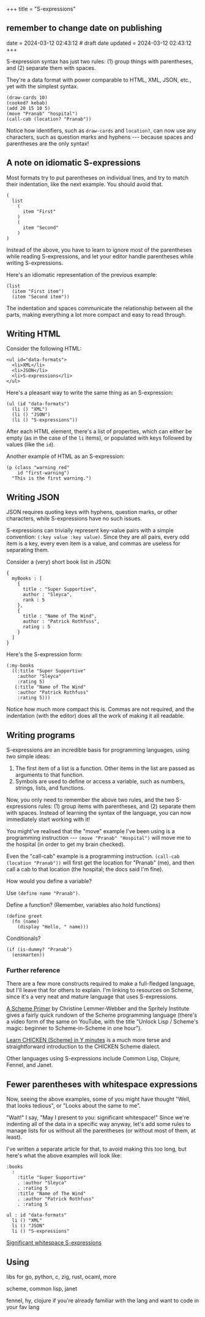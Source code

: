 +++
title = "S-expressions"
## remember to change date on publishing
date = 2024-03-12 02:43:12 # draft date
updated = 2024-03-12 02:43:12
+++

S-expression syntax has just two rules:
(1) group things with parentheses,
and (2) separate them with spaces.

They're a data format
with power comparable to HTML, XML, JSON, etc.,
yet with the simplest syntax.

```
(draw-cards 10)
(cooked? kebab)
(add 20 15 10 5)
(move "Pranab" "hospital")
(call-cab (location? "Pranab"))
```

Notice how identifiers, such as `draw-cards` and `location?`,
can now use any characters,
such as question marks and hyphens ---
because spaces and parentheses are the only syntax!

## A note on idiomatic S-expressions

Most formats try to put parentheses on individual lines,
and try to match their indentation, like the next example.
You should avoid that.

```
(
  list
    (
      item "First"
    )
    (
      item "Second"
    )
)
```

Instead of the above,
you have to learn to ignore most of the parentheses
while reading S-expressions,
and let your editor handle parentheses
while writing S-expressions.

Here's an idiomatic representation of the previous example:

```
(list
  (item "First item")
  (item "Second item"))
```

The indentation and spaces communicate
the relationship between all the parts,
making everything a lot more compact
and easy to read through.

## Writing HTML

Consider the following HTML:

```
<ul id="data-formats">
  <li>XML</li>
  <li>JSON</li>
  <li>S-expressions</li>
</ul>
```

Here's a pleasant way to write the same thing as an S-expression:

```
(ul (id "data-formats")
  (li () "XML")
  (li () "JSON")
  (li () "S-expressions"))
```

After each HTML element, there's a list of properties,
which can either be empty (as in the case of the `li` items),
or populated with keys followed by values (like the `id`).

Another example of HTML as an S-expression:

```
(p (class "warning red"
    id "first-warning")
  "This is the first warning.")
```

## Writing JSON

JSON requires quoting keys with hyphens, question marks,
or other characters,
while S-expressions have no such issues.

S-expressions can trivially represent key-value pairs
with a simple convention: `(:key value :key value)`.
Since they are all pairs,
every odd item is a key,
every even item is a value,
and commas are useless for separating them.

Consider a (very) short book list in JSON:

```
{
  myBooks : [
    {
      title : "Super Supportive",
      author : "Sleyca",
      rank : 5
    },
    {
      title : "Name of The Wind",
      author : "Patrick Rothfuss",
      rating : 5
    }
  ]
}
```

Here's the S-expression form:

```
(:my-books
  ((:title "Super Supportive"
    :author "Sleyca"
    :rating 5)
   (:title "Name of The Wind"
    :author "Patrick Rothfuss"
    :rating 5)))
```

Notice how much more compact this is.
Commas are not required,
and the indentation (with the editor)
does all the work of making it all readable.

## Writing programs

S-expressions are an incredible basis for programming languages,
using two simple ideas:

1. The first item of a list is a function.
   Other items in the list are passed as arguments to that function.
2. Symbols are used to define or access a variable,
   such as numbers, strings, lists, and functions.

Now, you only need to remember the above two rules,
and the two S-expressions rules:
(1) group items with parentheses, and (2) separate them with spaces.
Instead of learning the syntax of the language,
you can now immediately start working with it!

You might've realised that the "move" example I've been using
is a programming instruction ---
`(move "Pranab" "Hospital")` will move me to the hospital
(in order to get my brain checked).

Even the "call-cab" example is a programming instruction.
`(call-cab (location "Pranab"))`
will first get the location for "Pranab" (me),
and then call a cab to that location
(the hospital; the docs said I'm fine).

How would you define a variable?

Use `(define name "Pranab")`.

Define a function?
(Remember, variables also hold functions)

```
(define greet
  (fn (name)
    (display "Hello, " name)))
```

Conditionals?

```
(if (is-dummy? "Pranab")
  (ensmarten))
```

### Further reference

There are a few more constructs required to make a full-fledged language,
but I'll leave that for others to explain.
I'm linking to resources on Scheme,
since it's a very neat and mature language that uses S-expressions.

[A Scheme Primer](https://spritely.institute/static/papers/scheme-primer.html)
by Christine Lemmer-Webber and the Spritely Institute
gives a fairly quick rundown of the Scheme programming language
(there's a video form of the same on YouTube, with the title
"Unlock Lisp / Scheme's magic: beginner to Scheme-in-Scheme in one hour").

[Learn CHICKEN (Scheme) in Y minutes](https://learnxinyminutes.com/docs/CHICKEN/)
is a much more terse and straightforward introduction
to the CHICKEN Scheme dialect.

Other languages using S-expressions include
Common Lisp, Clojure, Fennel, and Janet.

## Fewer parentheses with whitespace expressions

<!-- or "Fewer parentheses, more significant whitespace" -->

Now, seeing the above examples, some of you might have thought
"Well, that looks tedious", or "Looks about the same to me".

"Wait!" I say, "May I present to you: significant whitespace!"
Since we're indenting all of the data in a specific way anyway,
let's add some rules to manage lists for us without all the parentheses
(or without most of them, at least).

I've written a separate article for that,
to avoid making this too long,
but here's what the above examples will look like:

```
:books
  :
    :title "Super Supportive"
    . :author "Sleyca"
    . :rating 5
    :title "Name of The Wind"
    . :author "Patrick Rothfuss"
    . :rating 5
```

```
ul : id "data-formats"
  li () "XML"
  li () "JSON"
  li () "S-expressions"
```

[Significant whitespace S-expressions](@/drafts/significant-whitespace.md)

## Using

libs for go, python, c, zig, rust, ocaml, more

scheme, common lisp, janet

fennel, hy, clojure
if you're already familiar with the lang
and want to code in your fav lang
